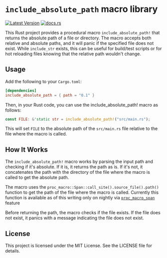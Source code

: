 # `include_absolute_path` macro library
[![Latest Version](https://img.shields.io/crates/v/include_absolute_path.svg)](https://crates.io/crates/include_absolute_path) [![docs.rs](https://docs.rs/include_absolute_path/badge.svg)](https://docs.rs/include_absolute_path)  

This Rust project provides a procedural macro `include_absolute_path!` that returns the absolute path of a file or directory. 
The macro accepts both relative and absolute paths, and it will panic if the specified file does not exist.
While `include_str` exists, this can be useful for build/test scripts or for hot reloading files knowing that the relative path wouldn't change.

## Usage

Add the following to your `Cargo.toml`:

```toml
[dependencies]
include_absolute_path = { path = "0.1" }
```

Then, in your Rust code, you can use the include_absolute_path! macro as follows:

```rust
const FILE: &'static str = include_absolute_path!("src/main.rs");
```

This will set `FILE` to the absolute path of the `src/main.rs` file relative to the file where the macro is called.

## How It Works

The `include_absolute_path!` macro works by parsing the input path and checking if it's absolute. If it is, it returns the path as is. If it's not, it concatenates the path with the directory of the file where the macro is called to get the absolute path.

The macro uses the `proc_macro::Span::call_site().source_file().path()` function to get the path of the file where the macro is called. Currently this function is available as of this writing only on nightly via [`proc_macro_span`](https://github.com/rust-lang/rust/issues/54725) feature

Before returning the path, the macro checks if the file exists. If the file does not exist, it panics with a message indicating the file does not exist.

## License

This project is licensed under the MIT License. See the LICENSE file for details.
